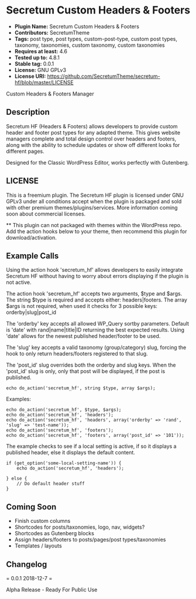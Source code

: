# Secretum Custom Headers & Footers
* **Plugin Name:** Secretum Custom Headers & Footers
* **Contributors:** SecretumTheme
* **Tags:** post type, post types, custom-post-type, custom post types, taxonomy, taxonomies, custom taxonomy, custom taxonomies
* **Requires at least:** 4.6
* **Tested up to:** 4.8.1
* **Stable tag:** 0.0.1
* **License:** GNU GPLv3
* **License URI:** https://github.com/SecretumTheme/secretum-hf/blob/master/LICENSE

Custom Headers & Footers Manager


## Description

Secretum HF (Headers & Footers) allows developers to provide custom header and footer post types for any adapted theme. This gives website managers complete and total design control over headers and footers, along with the ability to schedule updates or show off different looks for different pages.

Designed for the Classic WordPress Editor, works perfectly with Gutenberg.


## LICENSE

This is a freemium plugin. The Secretum HF plugin is licensed under GNU GPLv3 under all conditions accept when the plugin is packaged and sold with other premium themes/plugins/services. More information coming soon about commercial licenses.

** This plugin can not packaged with themes within the WordPress repo. Add the action hooks below to your theme, then recommend this plugin for download/activation.


## Example Calls

Using the action hook 'secretum_hf' allows developers to easily integrate Secretum HF without having to worry about errors displaying if the plugin is not active.

The action hook 'secretum_hf' accepts two arguments, $type and $args. The string $type is required and accepts either: headers|footers. The array $args is not required, when used it checks for 3 possible keys: orderby|slug|post_id

The 'orderby' key accepts all allowed WP_Query sortby parameters. Default is 'date' with rand|name|title|ID returning the best expected results. Using 'date' allows for the newest published header/footer to be used.

The 'slug' key accepts a valid taxonomy (group/category) slug, forcing the hook to only return headers/footers registered to that slug.

The 'post_id' slug overrides both the orderby and slug keys. When the 'post_id' slug is only, only that post will be displayed, if the post is published.

```
echo do_action('secretum_hf', string $type, array $args);
```

Examples:

```
echo do_action('secretum_hf', $type, $args);
echo do_action('secretum_hf', 'headers');
echo do_action('secretum_hf', 'headers', array('orderby' => 'rand', 'slug' => 'test-name'));
echo do_action('secretum_hf', 'footers');
echo do_action('secretum_hf', 'footers', array('post_id' => '101'));
```

The example checks to see if a local setting is active, if so it displays a published header, else it displays the default content.

```
if (get_option('some-local-setting-name')) {
	echo do_action('secretum_hf', 'headers');

} else {
	// Do default header stuff
}
```


## Coming Soon

* Finish custom columns
* Shortcodes for posts/taxonomies, logo, nav, widgets?
* Shortcodes as Gutenberg blocks
* Assign headers/footers to posts/pages/post types/taxonomies
* Templates / layouts


## Changelog

= 0.0.1 2018-12-7 =

Alpha Release - Ready For Public Use
